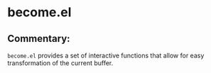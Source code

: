 # become.el

## Commentary:

`become.el` provides a set of interactive functions that allow for easy
transformation of the current buffer.
